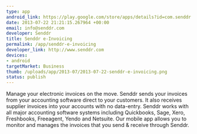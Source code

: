 ```yaml
--- 
type: app
android_link: https://play.google.com/store/apps/details?id=com.senddr.mobile
date: 2013-07-22 21:21:15.267964 +00:00
email: info@senddr.com
developer: Senddr
title: Senddr e-Invoicing
permalink: /app/senddr-e-invoicing
developer_link: http://www.senddr.com
devices: 
- android
targetMarket: Business
thumb: /uploads/app/2013-07/2013-07-22-senddr-e-invoicing.png
status: publish
---
```


Manage your electronic invoices on the move. 
Senddr sends your invoices from your accounting software direct to your customers. It also receives supplier invoices into your accounts with no data-entry.
Senddr works with all major accounting software systems including Quickbooks, Sage, Xero, Freshbooks, Freeagent, Yendo and Netsuite.
Our mobile app allows you to monitor and manages the invoices that you send & receive through Senddr.
